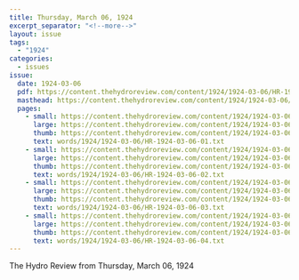 ```yaml
---
title: Thursday, March 06, 1924
excerpt_separator: "<!--more-->"
layout: issue
tags:
  - "1924"
categories:
  - issues
issue:
  date: 1924-03-06
  pdf: https://content.thehydroreview.com/content/1924/1924-03-06/HR-1924-03-06.pdf
  masthead: https://content.thehydroreview.com/content/1924/1924-03-06/masthead/HR-1924-03-06.jpg
  pages:
    - small: https://content.thehydroreview.com/content/1924/1924-03-06/small/HR-1924-03-06-01.jpg
      large: https://content.thehydroreview.com/content/1924/1924-03-06/large/HR-1924-03-06-01.jpg
      thumb: https://content.thehydroreview.com/content/1924/1924-03-06/thumbnails/HR-1924-03-06-01.jpg
      text: words/1924/1924-03-06/HR-1924-03-06-01.txt
    - small: https://content.thehydroreview.com/content/1924/1924-03-06/small/HR-1924-03-06-02.jpg
      large: https://content.thehydroreview.com/content/1924/1924-03-06/large/HR-1924-03-06-02.jpg
      thumb: https://content.thehydroreview.com/content/1924/1924-03-06/thumbnails/HR-1924-03-06-02.jpg
      text: words/1924/1924-03-06/HR-1924-03-06-02.txt
    - small: https://content.thehydroreview.com/content/1924/1924-03-06/small/HR-1924-03-06-03.jpg
      large: https://content.thehydroreview.com/content/1924/1924-03-06/large/HR-1924-03-06-03.jpg
      thumb: https://content.thehydroreview.com/content/1924/1924-03-06/thumbnails/HR-1924-03-06-03.jpg
      text: words/1924/1924-03-06/HR-1924-03-06-03.txt
    - small: https://content.thehydroreview.com/content/1924/1924-03-06/small/HR-1924-03-06-04.jpg
      large: https://content.thehydroreview.com/content/1924/1924-03-06/large/HR-1924-03-06-04.jpg
      thumb: https://content.thehydroreview.com/content/1924/1924-03-06/thumbnails/HR-1924-03-06-04.jpg
      text: words/1924/1924-03-06/HR-1924-03-06-04.txt
---
```


The Hydro Review from Thursday, March 06, 1924

<!--more-->

